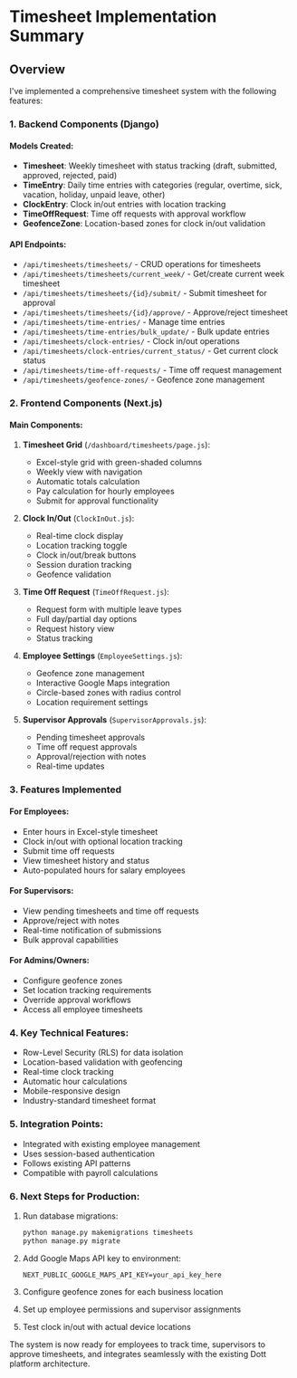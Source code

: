# Timesheet Implementation Summary

## Overview
I've implemented a comprehensive timesheet system with the following features:

### 1. Backend Components (Django)

#### Models Created:
- **Timesheet**: Weekly timesheet with status tracking (draft, submitted, approved, rejected, paid)
- **TimeEntry**: Daily time entries with categories (regular, overtime, sick, vacation, holiday, unpaid leave, other)
- **ClockEntry**: Clock in/out entries with location tracking
- **TimeOffRequest**: Time off requests with approval workflow
- **GeofenceZone**: Location-based zones for clock in/out validation

#### API Endpoints:
- `/api/timesheets/timesheets/` - CRUD operations for timesheets
- `/api/timesheets/timesheets/current_week/` - Get/create current week timesheet
- `/api/timesheets/timesheets/{id}/submit/` - Submit timesheet for approval
- `/api/timesheets/timesheets/{id}/approve/` - Approve/reject timesheet
- `/api/timesheets/time-entries/` - Manage time entries
- `/api/timesheets/time-entries/bulk_update/` - Bulk update entries
- `/api/timesheets/clock-entries/` - Clock in/out operations
- `/api/timesheets/clock-entries/current_status/` - Get current clock status
- `/api/timesheets/time-off-requests/` - Time off request management
- `/api/timesheets/geofence-zones/` - Geofence zone management

### 2. Frontend Components (Next.js)

#### Main Components:
1. **Timesheet Grid** (`/dashboard/timesheets/page.js`):
   - Excel-style grid with green-shaded columns
   - Weekly view with navigation
   - Automatic totals calculation
   - Pay calculation for hourly employees
   - Submit for approval functionality

2. **Clock In/Out** (`ClockInOut.js`):
   - Real-time clock display
   - Location tracking toggle
   - Clock in/out/break buttons
   - Session duration tracking
   - Geofence validation

3. **Time Off Request** (`TimeOffRequest.js`):
   - Request form with multiple leave types
   - Full day/partial day options
   - Request history view
   - Status tracking

4. **Employee Settings** (`EmployeeSettings.js`):
   - Geofence zone management
   - Interactive Google Maps integration
   - Circle-based zones with radius control
   - Location requirement settings

5. **Supervisor Approvals** (`SupervisorApprovals.js`):
   - Pending timesheet approvals
   - Time off request approvals
   - Approval/rejection with notes
   - Real-time updates

### 3. Features Implemented

#### For Employees:
- Enter hours in Excel-style timesheet
- Clock in/out with optional location tracking
- Submit time off requests
- View timesheet history and status
- Auto-populated hours for salary employees

#### For Supervisors:
- View pending timesheets and time off requests
- Approve/reject with notes
- Real-time notification of submissions
- Bulk approval capabilities

#### For Admins/Owners:
- Configure geofence zones
- Set location tracking requirements
- Override approval workflows
- Access all employee timesheets

### 4. Key Technical Features:
- Row-Level Security (RLS) for data isolation
- Location-based validation with geofencing
- Real-time clock tracking
- Automatic hour calculations
- Mobile-responsive design
- Industry-standard timesheet format

### 5. Integration Points:
- Integrated with existing employee management
- Uses session-based authentication
- Follows existing API patterns
- Compatible with payroll calculations

### 6. Next Steps for Production:
1. Run database migrations:
   ```bash
   python manage.py makemigrations timesheets
   python manage.py migrate
   ```

2. Add Google Maps API key to environment:
   ```
   NEXT_PUBLIC_GOOGLE_MAPS_API_KEY=your_api_key_here
   ```

3. Configure geofence zones for each business location

4. Set up employee permissions and supervisor assignments

5. Test clock in/out with actual device locations

The system is now ready for employees to track time, supervisors to approve timesheets, and integrates seamlessly with the existing Dott platform architecture.